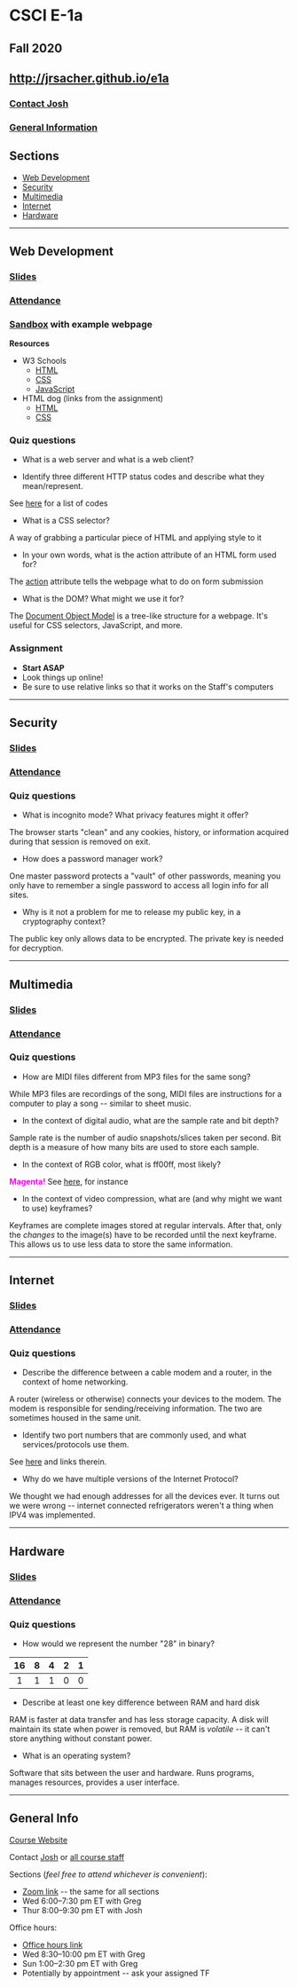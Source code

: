 # CSCI E-1a

## Fall 2020

## http://jrsacher.github.io/e1a

### [Contact Josh](mailto:josh@cs50.harvard.edu)

### [General Information](#general-info)


## Sections

<!-- for later
+ [Programming](#programming)
-->
+ [Web Development](#web-development)
+ [Security](#security)
+ [Multimedia](#multimedia)
+ [Internet](#internet)
+ [Hardware](#hardware)

--- 
<!-- for later
## Programming

### [Slides](#)

### [Attendance](#)

---
-->

## Web Development

### [Slides](https://docs.google.com/presentation/d/1-YtW8ek0QSHrmxZYhhKyAn2IdaD7KMhm9TkaPsJsXpc/edit?usp=sharing)

### [Attendance](https://docs.google.com/forms/d/e/1FAIpQLSfw9w7iItVRjhzrA0NvgngkDe8ixdguLcV8e2Uctq-_e3GUVQ/viewform?usp=sf_link)

### [Sandbox](https://bit.ly/2QFKVoG) with example webpage

**Resources**

+ W3 Schools
  + [HTML](https://www.w3schools.com/html/default.asp)
  + [CSS](https://www.w3schools.com/css/default.asp)
  + [JavaScript](https://www.w3schools.com/js/default.asp)
+ HTML dog (links from the assignment)
  + [HTML](https://htmldog.com/guides/html/)
  + [CSS](https://htmldog.com/guides/css/)

### Quiz questions

+ What is a web server and what is a web client? 



+ Identify three different HTTP status codes and describe what they mean/represent.

See [here](https://en.wikipedia.org/wiki/List_of_HTTP_status_codes) for a list of codes

+ What is a CSS selector?

A way of grabbing a particular piece of HTML and applying style to it

+ In your own words, what is the action attribute of an HTML form used for?

The [action](https://www.w3schools.com/tags/att_form_action.asp) attribute tells the webpage what to do on form submission

+ What is the DOM? What might we use it for?

The [Document Object Model](https://en.wikipedia.org/wiki/Document_Object_Model) is a tree-like structure for a webpage. It's useful for CSS selectors, JavaScript, and more.

### Assignment

+ **Start ASAP**
+ Look things up online!
+ Be sure to use relative links so that it works on the Staff's computers

  
---


## Security

### [Slides](https://docs.google.com/presentation/d/1gqQEVrDoSaJRzWLd7N9pzY99Vm6whAYtjEcnHV-Mwvs/edit?usp=sharing)

### [Attendance](https://docs.google.com/forms/d/e/1FAIpQLSdSW6Y4rFPv1DgNwhR4jZIOTBRagpJjlJc0rg0Nwm54b-yahg/viewform?usp=sf_link)

### Quiz questions

+ What is incognito mode? What privacy features might it offer?

The browser starts "clean" and any cookies, history, or information acquired during that session is removed on exit.

+ How does a password manager work?

One master password protects a "vault" of other passwords, meaning you only have to remember a single password to access all login info for all sites.

+ Why is it not a problem for me to release my public key, in a cryptography context?

The public key only allows data to be encrypted. The private key is needed for decryption.

---

## Multimedia

### [Slides](https://docs.google.com/presentation/d/1pcx8CL2B4xjF7pcJOYJrYftQdlUOGBQA_QVrZz8YhBc/edit?usp=sharing)

### [Attendance](https://docs.google.com/forms/d/e/1FAIpQLSe5UplaphyQ3ZaRQQ-AhujK6bo4PNyaaSJGmhtnfV3B9HlkxQ/viewform?usp=sf_link)

### Quiz questions

+ How are MIDI files different from MP3 files for the same song?

While MP3 files are recordings of the song, MIDI files are instructions for a computer to play a song -- similar to sheet music.

+ In the context of digital audio, what are the sample rate and bit depth?

Sample rate is the number of audio snapshots/slices taken per second. Bit depth is a measure of how many bits are used to store each sample.

+ In the context of RGB color, what is ff00ff, most likely?

<strong style="color:#ff00ff">Magenta!</strong> See [here](https://www.colorhexa.com/ff00ff), for instance

+ In the context of video compression, what are (and why might we want to use) keyframes? 

Keyframes are complete images stored at regular intervals. After that, only the _changes_ to the image(s) have to be recorded until the next keyframe. This allows us to use less data to store the same information.

---

## Internet

### [Slides](https://docs.google.com/presentation/d/1uhPK4pLTZK1YECoIQqiEMULDfMldyk4FGD--KzHJsbY/edit?usp=sharing)

### [Attendance](https://docs.google.com/forms/d/e/1FAIpQLScpg3NoOSXMAkYoDcgFq2IfU5AUHg8zlkoWQoHEpHJESQKTnQ/viewform?usp=sf_link)

### Quiz questions

+ Describe the difference between a cable modem and a router, in the context of home networking.

A router (wireless or otherwise) connects your devices to the modem. The modem is responsible for sending/receiving information. The two are sometimes housed in the same unit. 

+ Identify two port numbers that are commonly used, and what services/protocols use them.

See [here](https://en.wikipedia.org/wiki/Port_(computer_networking)) and links therein.

+ Why do we have multiple versions of the Internet Protocol?

We thought we had enough addresses for all the devices ever. It turns out we were wrong -- internet connected refrigerators weren't a thing when IPV4 was implemented.

---

## Hardware

### [Slides](https://docs.google.com/presentation/d/1NgdX-Ea1ueZo34U8N_HrCrfUCcwBGnMJJn3ockmNbiM/edit?usp=sharing)

### [Attendance](https://docs.google.com/forms/d/e/1FAIpQLSdYKXi9soG9izXjSb6Gr9TXx-L0h7egELIHq8_iQkMPgEWqQg/viewform?usp=sf_link)

### Quiz questions

+ How would we represent the number "28" in binary?

| 16 | 8 | 4 | 2 | 1 |
|:--:|:-:|:-:|:-:|:-:|
|  1 | 1 | 1 | 0 | 0 |

+ Describe at least one key difference between RAM and hard disk

RAM is faster at data transfer and has less storage capacity. A disk will maintain its state when power is removed, but RAM is _volatile_ -- it can't store anything without constant power.

+ What is an operating system? 

Software that sits between the user and hardware. Runs programs, manages resources, provides a user interface.

---

## General Info

[Course Website](https://cs50.harvard.edu/extension/technology/2020/fall/)

Contact [Josh](mailto:josh@cs50.harvard.edu) or [all course staff](mailto:technology@cs50.harvard.edu)

Sections (_feel free to attend whichever is convenient_):
+ [Zoom link](https://vault.cs50.io/84249c71-b3b3-4663-935f-cce46ca13356) -- the same for all sections
+ Wed 6:00–7:30 pm ET with Greg
+ Thur 8:00–9:30 pm ET with Josh

Office hours:
+ [Office hours link](https://vault.cs50.io/96a18191-95f6-4fde-9fd3-339dee9e64d2)
+ Wed 8:30–10:00 pm ET with Greg
+ Sun 1:00–2:30 pm ET with Greg
+ Potentially by appointment -- ask your assigned TF
